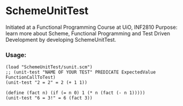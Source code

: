 SchemeUnitTest
==============

Initiated at a Functional Programming Course at UiO, INF2810
Purpose: learn more about Scheme, Functional Programming and Test Driven Development by developing SchemeUnitTest.

### Usage:
    (load "SchemeUnitTest/sunit.scm")
    ;; (unit-test "NAME OF YOUR TEST" PREDICATE ExpectedValue FunctionCallToTest)
    (unit-test "2 = 2" = 2 (+ 1 1))
    
    (define (fact n) (if (= n 0) 1 (* n (fact (- n 1)))))
    (unit-test "6 = 3!" = 6 (fact 3))
